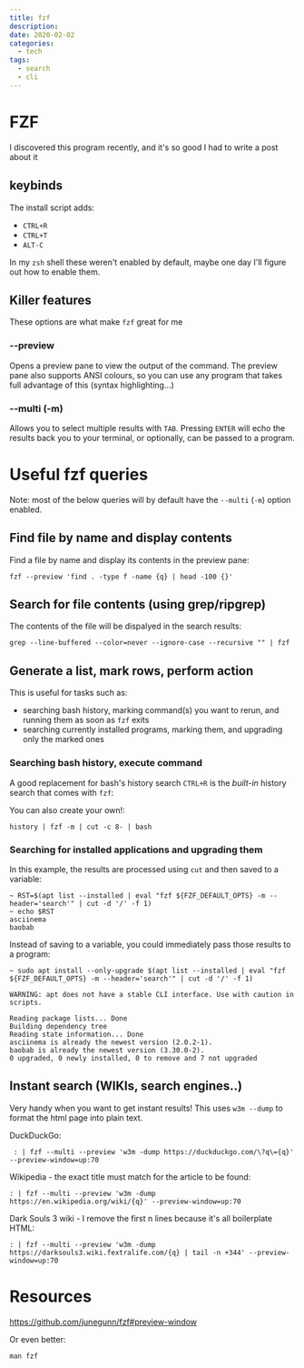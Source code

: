 ```yaml
---
title: fzf
description:
date: 2020-02-02
categories:
  - tech
tags:
  - search
  - cli
---
```


# FZF
I discovered this program recently, and it's so good I had to write a post about it

## keybinds
The install script adds:
- `CTRL+R`
- `CTRL+T`
- `ALT-C`

In my `zsh` shell these weren't enabled by default, maybe one day I'll figure out how to enable them.

## Killer features
These options are what make `fzf` great for me

### --preview
Opens a preview pane to view the output of the command. The preview pane also supports ANSI colours, so you can use any program that takes full advantage of this (syntax highlighting...)

### --multi (-m)
Allows you to select multiple results with `TAB`. Pressing `ENTER` will echo the results back you to your terminal, or optionally, can be passed to a program.

# Useful fzf queries
Note: most of the below queries will by default have the `--multi` (`-m`) option enabled.

## Find file by name and display contents

Find a file by name and display its contents in the preview pane:

```
fzf --preview 'find . -type f -name {q} | head -100 {}'
```

## Search for file contents (using grep/ripgrep)
The contents of the file will be dispalyed in the search results:

```
grep --line-buffered --color=never --ignore-case --recursive "" | fzf
```

## Generate a list, mark rows, perform action
This is useful for tasks such as:
- searching bash history, marking command(s) you want to rerun, and running them as soon as `fzf` exits
- searching currently installed programs, marking them, and upgrading only the marked ones

### Searching bash history, execute command
A good replacement for bash's history search `CTRL+R` is the _built-in_ history search that comes with `fzf`:


You can also create your own!:

```
history | fzf -m | cut -c 8- | bash
```

### Searching for installed applications and upgrading them

In this example, the results are processed using `cut` and then saved to a variable:

```
~ RST=$(apt list --installed | eval "fzf ${FZF_DEFAULT_OPTS} -m --header='search'" | cut -d '/' -f 1)
~ echo $RST
asciinema
baobab
```

Instead of saving to a variable, you could immediately pass those results to a program:

```
~ sudo apt install --only-upgrade $(apt list --installed | eval "fzf ${FZF_DEFAULT_OPTS} -m --header='search'" | cut -d '/' -f 1)

WARNING: apt does not have a stable CLI interface. Use with caution in scripts.

Reading package lists... Done
Building dependency tree       
Reading state information... Done
asciinema is already the newest version (2.0.2-1).
baobab is already the newest version (3.30.0-2).
0 upgraded, 0 newly installed, 0 to remove and 7 not upgraded
```


## Instant search (WIKIs, search engines..)
Very handy when you want to get instant results! This uses `w3m --dump` to format the html page into plain text.

DuckDuckGo:

```
 : | fzf --multi --preview 'w3m -dump https://duckduckgo.com/\?q\={q}' --preview-window=up:70
```

Wikipedia - the exact title must match for the article to be found:

```
: | fzf --multi --preview 'w3m -dump https://en.wikipedia.org/wiki/{q}' --preview-window=up:70
```

Dark Souls 3 wiki - I remove the first n lines because it's all boilerplate HTML:

```
: | fzf --multi --preview 'w3m -dump https://darksouls3.wiki.fextralife.com/{q} | tail -n +344' --preview-window=up:70
```

# Resources
https://github.com/junegunn/fzf#preview-window

Or even better:

```
man fzf
```